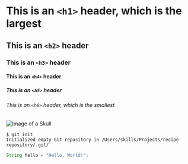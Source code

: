 # This is an `<h1>` header, which is the largest
## This is an `<h2>` header
### This is an `<h3>` header
#### This is an `<h4>` header
##### This is an `<h5>` header
###### This is an `<h6>` header, which is the smallest
![Image of a Skull](https://png.pngtree.com/png-vector/20240515/ourlarge/pngtree-skull-bomb-in-pixel-art-style-png-image_12449871.png)

```
$ git init
Initialized empty Git repository in /Users/skills/Projects/recipe-repository/.git/
```
``` java
String hello = "Hello, World!";
```
